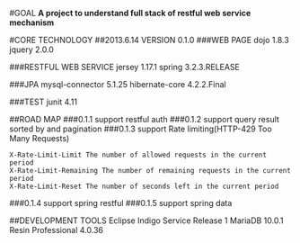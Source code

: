 #GOAL
**A project to understand full stack of restful web service mechanism**

#CORE TECHNOLOGY
##2013.6.14 VERSION 0.1.0
###WEB PAGE
	dojo 1.8.3
	jquery 2.0.0

###RESTFUL WEB SERVICE
	jersey 1.17.1
	spring 3.2.3.RELEASE

###JPA
	mysql-connector 5.1.25
	hibernate-core 4.2.2.Final

###TEST
	junit 4.11

##ROAD MAP
###0.1.1
	support restful auth
###0.1.2
	support query result sorted by and pagination
###0.1.3
	support Rate limiting(HTTP-429 Too Many Requests)

	X-Rate-Limit-Limit The number of allowed requests in the current period
	X-Rate-Limit-Remaining The number of remaining requests in the current period
	X-Rate-Limit-Reset The number of seconds left in the current period
###0.1.4
	support spring restful
###0.1.5
	support spring data

##DEVELOPMENT TOOLS
	Eclipse Indigo Service Release 1
	MariaDB 10.0.1
	Resin Professional 4.0.36